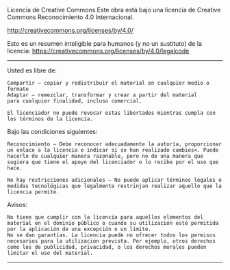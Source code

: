 Licencia de Creative Commons
Este obra está bajo una licencia de Creative Commons Reconocimiento 4.0 Internacional.

http://creativecommons.org/licenses/by/4.0/

Esto es un resumen inteligible para humanos (y no un sustituto) de la licencia:
https://creativecommons.org/licenses/by/4.0/legalcode

------------------

Usted es libre de:

    Compartir — copiar y redistribuir el material en cualquier medio o formato
    Adaptar — remezclar, transformar y crear a partir del material
    para cualquier finalidad, incluso comercial.

    El licenciador no puede revocar estas libertades mientras cumpla con los términos de la licencia.



Bajo las condiciones siguientes:

    Reconocimiento — Debe reconocer adecuadamente la autoría, proporcionar un enlace a la licencia e indicar si se han realizado cambios<. Puede hacerlo de cualquier manera razonable, pero no de una manera que sugiera que tiene el apoyo del licenciador o lo recibe por el uso que hace.

    No hay restricciones adicionales — No puede aplicar términos legales o medidas tecnológicas que legalmente restrinjan realizar aquello que la licencia permite.


 Avisos:

    No tiene que cumplir con la licencia para aquellos elementos del material en el dominio público o cuando su utilización esté permitida por la aplicación de una excepción o un límite.
    No se dan garantías. La licencia puede no ofrecer todos los permisos necesarios para la utilización prevista. Por ejemplo, otros derechos como los de publicidad, privacidad, o los derechos morales pueden limitar el uso del material.

---------------


